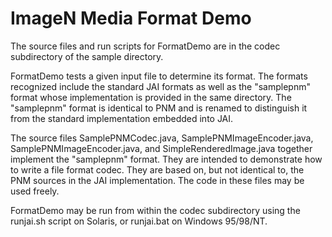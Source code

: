 # ImageN Media Format Demo

The source files and run scripts for FormatDemo are in the codec
subdirectory of the sample directory.

FormatDemo tests a given input file to determine its format.  The
formats recognized include the standard JAI formats as well as the
"samplepnm" format whose implementation is provided in the same
directory.  The "samplepnm" format is identical to PNM and is renamed
to distinguish it from the standard implementation embedded into JAI.

The source files SamplePNMCodec.java, SamplePNMImageEncoder.java,
SamplePNMImageEncoder.java, and SimpleRenderedImage.java together
implement the "samplepnm" format.  They are intended to demonstrate
how to write a file format codec.  They are based on, but not
identical to, the PNM sources in the JAI implementation.  The code in
these files may be used freely.

FormatDemo may be run from within the codec subdirectory using the
runjai.sh script on Solaris, or runjai.bat on Windows 95/98/NT.